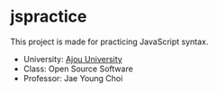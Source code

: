 # jspractice

This project is made for practicing JavaScript syntax.

- University: [Ajou University][1]
- Class: Open Source Software
- Professor: Jae Young Choi

[1]: www.ajou.ac.kr "Link to homepage."

